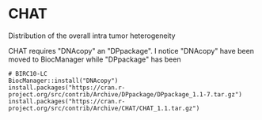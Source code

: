 # CHAT
Distribution of the overall intra tumor heterogeneity 


CHAT requires "DNAcopy" an "DPpackage". I notice "DNAcopy" have been moved to BiocManager while "DPpackage" has been 

```
# BIRC10-LC
BiocManager::install("DNAcopy")
install.packages("https://cran.r-project.org/src/contrib/Archive/DPpackage/DPpackage_1.1-7.tar.gz")
install.packages("https://cran.r-project.org/src/contrib/Archive/CHAT/CHAT_1.1.tar.gz")
```


